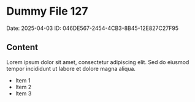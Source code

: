 # Dummy File 127

Date: 2025-04-03
ID: 046DE567-2454-4CB3-8B45-12E827C27F95

## Content

Lorem ipsum dolor sit amet, consectetur adipiscing elit.
Sed do eiusmod tempor incididunt ut labore et dolore magna aliqua.

* Item 1
* Item 2
* Item 3
